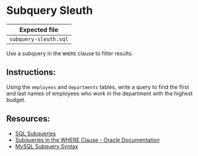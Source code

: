 # Subquery Sleuth

| Expected file |
| ------------- |
| `subquery-sleuth.sql` |

Use a subquery in the `WHERE` clause to filter results.

## Instructions:

Using the `employees` and `departments` tables, write a query to find the first and last names of employees who work in the department with the highest budget.

## Resources:

- [SQL Subqueries](https://www.w3schools.com/sql/sql_subqueries.asp)
- [Subqueries in the WHERE Clause - Oracle Documentation](https://docs.oracle.com/database/121/SQLRF/statements_10002.htm#SQLRF52355)
- [MySQL Subquery Syntax](https://dev.mysql.com/doc/refman/8.0/en/subqueries.html)
